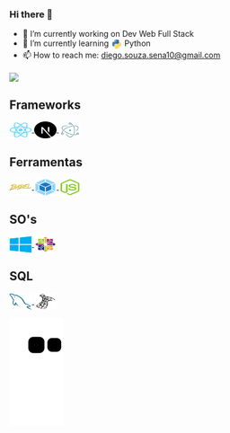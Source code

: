 ### Hi there 👋

- 🔭 I’m currently working on Dev Web Full Stack
- 🌱 I’m currently learning <a href="https://github.com/diegossena"><img align="center"  alt="Python Icon" height="20" width="20" src="https://raw.githubusercontent.com/devicons/devicon/master/icons/python/python-original.svg"></a> Python
- 📫 How to reach me: diego.souza.sena10@gmail.com

<div>
   <!-- <img width="450" align="center" src="https://github-readme-stats.vercel.app/api?username=diegossena&show_icons=true&theme=radical&show_icons=true&count_private=true&hide_border=true" alt="Diego github stats" /> -->
  <img width="450" align="center" src="https://github-readme-stats.vercel.app/api/top-langs/?username=diegossena&layout=compact&theme=radical&hide_border=true"/>
</div>

  

<!-- <details open>
  <summary><strong>Linguagens<strong></summary>
  <a href="https://github.com/diegossena">
    <img title="C" align="center" alt="diegossena-C" height="30" width="40" src="https://raw.githubusercontent.com/devicons/devicon/master/icons/c/c-original.svg">
    <img title="C++"  align="center" alt="diegossena-CPP" height="30" width="40" src="https://raw.githubusercontent.com/devicons/devicon/master/icons/cplusplus/cplusplus-original.svg">
    <img title="C#" align="center" alt="diegossena-CSharp" height="30" width="40" src="https://raw.githubusercontent.com/devicons/devicon/master/icons/csharp/csharp-original.svg">
    <img title="HTML5" align="center" alt="diegossena-HTML" height="30" width="40" src="https://raw.githubusercontent.com/devicons/devicon/master/icons/html5/html5-original.svg">
    <img title="CSS3" align="center" alt="diegossena-CSS" height="30" width="40" src="https://raw.githubusercontent.com/devicons/devicon/master/icons/css3/css3-original.svg">
    <img title="Javascript" align="center" alt="diegossena-JS" height="30" width="40" src="https://raw.githubusercontent.com/devicons/devicon/master/icons/javascript/javascript-plain.svg">
    <img title="Typescript" align="center" alt="diegossena-TS" height="30" width="40" src="https://raw.githubusercontent.com/devicons/devicon/master/icons/typescript/typescript-plain.svg">
    <img title="Java" align="center" alt="diegossena-Java" height="30" width="40" src="https://raw.githubusercontent.com/devicons/devicon/master/icons/java/java-original.svg">
    <img title="PHP" align="center" alt="diegossena-PHP" height="30" width="40" src="https://raw.githubusercontent.com/devicons/devicon/master/icons/php/php-original.svg">
    <img title="Python" align="center" alt="diegossena-Python" height="30" width="40" src="https://raw.githubusercontent.com/devicons/devicon/master/icons/python/python-original.svg">
  </a>
</details> -->


Frameworks
-
<a href="https://github.com/diegossena">
  <img title="React" align="center" alt="react" height="30" width="40" src="https://raw.githubusercontent.com/devicons/devicon/master/icons/react/react-original.svg">
  <img title="NextJS" align="center" alt="nextjs" height="30" width="40" src="https://raw.githubusercontent.com/devicons/devicon/master/icons/nextjs/nextjs-original.svg">
  <img title="Electron" align="center" alt="electron" height="30" width="40" src="https://raw.githubusercontent.com/devicons/devicon/master/icons/electron/electron-original.svg">
</a>

Ferramentas
-
<a href="https://github.com/diegossena">
  <img title="babel" align="center" alt="babel" height="30" width="40" src="https://raw.githubusercontent.com/devicons/devicon/master/icons/babel/babel-original.svg">
  <img title="Webpack" align="center" alt="webpack" height="30" width="40" src="https://raw.githubusercontent.com/devicons/devicon/master/icons/webpack/webpack-original.svg">
  <img title="NodeJS" align="center" alt="nodejs" height="30" width="40" src="https://raw.githubusercontent.com/devicons/devicon/master/icons/nodejs/nodejs-original.svg">
</a>

SO's
-
<a href="https://github.com/diegossena">
  <img title="Windows" align="center" alt="windows" height="30" width="40" src="https://raw.githubusercontent.com/devicons/devicon/master/icons/windows8/windows8-original.svg">
  <img title="CentOS" align="center" alt="centos" height="30" width="40" src="https://raw.githubusercontent.com/devicons/devicon/master/icons/centos/centos-original.svg">
</a>

SQL
-
<a href="https://github.com/diegossena">
  <img title="MySQL" align="center" alt="mysql" height="30" width="40" src="https://raw.githubusercontent.com/devicons/devicon/master/icons/mysql/mysql-original.svg">
  <img title="SQL Server" align="center" alt="sql server" height="30" width="40" src="https://raw.githubusercontent.com/devicons/devicon/master/icons/microsoftsqlserver/microsoftsqlserver-plain.svg">
</a>

![Snake animation](https://github.com/diegossena/diegossena/blob/output/github-contribution-grid-snake.svg)
